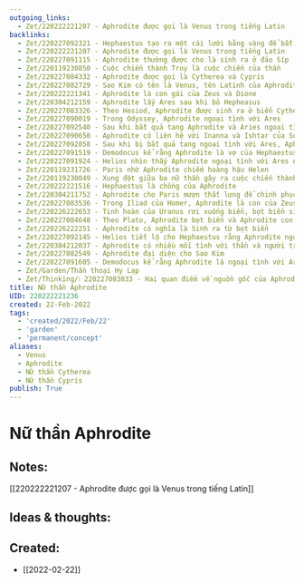 ```yaml
---
outgoing_links:
  - Zet/220222221207 - Aphrodite được gọi là Venus trong tiếng Latin
backlinks:
  - Zet/220227092321 - Hephaestus tạo ra một cái lưới bằng vàng để bắt quả tang Aphrodite ngoại tình Ares
  - Zet/220222221207 - Aphrodite được gọi là Venus trong tiếng Latin
  - Zet/220227091115 - Aphrodite thường được cho là sinh ra ở đảo Síp
  - Zet/220119230850 - Cuộc chiến thành Troy là cuộc chiến của thần
  - Zet/220227084332 - Aphrodite được gọi là Cytherea và Cypris
  - Zet/220227082729 - Sao Kim có tên là Venus, tên Latinh của Aphrodite
  - Zet/220222221341 - Aphrodite là con gái của Zeus và Dione
  - Zet/220304212159 - Aphrodite lấy Ares sau khi bỏ Hepheasus
  - Zet/220227083326 - Theo Hesiod, Aphrodite được sinh ra ở biển Cythera từ bọt biển
  - Zet/220227090019 - Trong Odyssey, Aphrodite ngoại tình với Ares
  - Zet/220227092540 - Sau khi bắt quả tang Aphrodite và Aries ngoại tình, Hephaestus bắt họ bằng lưới vàng và mời các thần chứng kiến
  - Zet/220227090650 - Aphrodite có liên hệ với Inanna và Ishtar của Sumer
  - Zet/220227092858 - Sau khi bị bắt quả tang ngoại tình với Ares, Aphrodite nhục nhã bỏ về đảo Síp
  - Zet/220227091519 - Demodocus kể rằng Aphrodite là vợ của Hephaestus
  - Zet/220227091924 - Helios nhìn thấy Aphrodite ngoại tình với Ares ngay trên giường của Hephaestus
  - Zet/220119231726 - Paris nhờ Aphrodite chiếm hoàng hậu Helen
  - Zet/220119230049 - Xung đột giữa ba nữ thần gây ra cuộc chiến thành Troy
  - Zet/220222221516 - Hephaestus là chồng của Aphrodite
  - Zet/220304211752 - Aphrodite cho Paris mượn thắt lưng để chinh phục Helene
  - Zet/220227083536 - Trong Iliad của Homer, Aphrodite là con của Zeus và Dione
  - Zet/220226222653 - Tinh hoàn của Uranus rơi xuống biển, bọt biển sinh ra Aphrodite
  - Zet/220227084648 - Theo Plato, Aphrodite bọt biển và Aphrodite con Zeus là hai nhân vật khác nhau
  - Zet/220226222251 - Aphrodite có nghĩa là Sinh ra từ bọt biển
  - Zet/220227092145 - Helios tiết lộ cho Hephaestus rằng Aphrodite ngoại tình với Ares
  - Zet/220304212037 - Aphrodite có nhiều mối tình với thần và người trần
  - Zet/220227082549 - Aphrodite đại diện cho Sao Kim
  - Zet/220227091605 - Demodocus kể rằng Aphrodite là ngoại tình với Ares trong cuộc chiến Troy
  - Zet/Garden/Thần thoại Hy Lạp
  - Zet/Thinking/❕ 220227083833 - Hai quan điểm về nguồn gốc của Aphrodite
title: Nữ thần Aphrodite
UID: 220222221236
created: 22-Feb-2022
tags:
  - 'created/2022/Feb/22'
  - 'garden'
  - 'permanent/concept'
aliases:
  - Venus
  - Aphrodite
  - Nữ thần Cytherea 
  - Nữ thần Cypris
publish: True
---
```

# Nữ thần Aphrodite

## Notes:
[[220222221207 - Aphrodite được gọi là Venus trong tiếng Latin]]

## Ideas & thoughts:





## Created:
- [[2022-02-22]]
